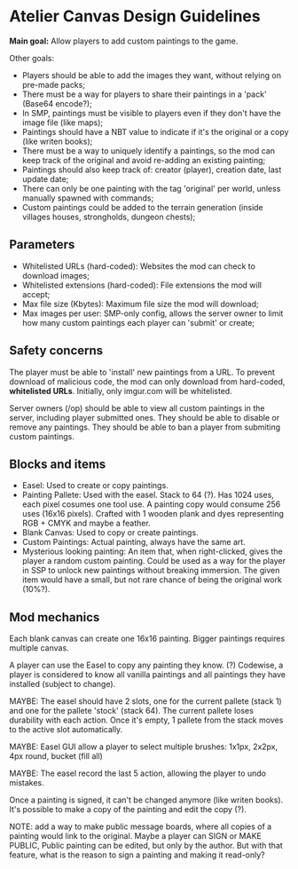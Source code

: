 # Atelier Canvas Design Guidelines

**Main goal:** Allow players to add custom paintings to the game.

Other goals:

- Players should be able to add the images they want, without relying on pre-made packs;
- There must be a way for players to share their paintings in a 'pack' (Base64 encode?);
- In SMP, paintings must be visible to players even if they don't have the image file (like maps);
- Paintings should have a NBT value to indicate if it's the original or a copy (like writen books);
- There must be a way to uniquely identify a paintings, so the mod can keep track of the original and avoid re-adding an existing painting;
- Paintings should also keep track of: creator (player), creation date, last update date;
- There can only be one painting with the tag 'original' per world, unless manually spawned with commands;
- Custom paintings could be added to the terrain generation (inside villages houses, strongholds, dungeon chests);



## Parameters

- Whitelisted URLs (hard-coded): Websites the mod can check to download images;
- Whitelisted extensions (hard-coded): File extensions the mod will accept;
- Max file size (Kbytes): Maximum file size the mod will download;
- Max images per user: SMP-only config, allows the server owner to limit how many custom paintings each player can 'submit' or create;



## Safety concerns

The player must be able to 'install' new paintings from a URL. To prevent download of malicious code,
the mod can only download from hard-coded, **whitelisted URLs**. Initially, only imgur.com will be whitelisted.

Server owners (/op) should be able to view all custom paintings in the server, including player submitted ones.
They should be able to disable or remove any paintings. They should be able to ban a player from submiting custom paintings.



## Blocks and items

- Easel: Used to create or copy paintings.
- Painting Pallete: Used with the easel. Stack to 64 (?). Has 1024 uses, each pixel cosumes one tool use. 
A painting copy would consume 256 uses (16x16 pixels). Crafted with 1 wooden plank and dyes representing RGB + CMYK and maybe a feather.
- Blank Canvas: Used to copy or create paintings.
- Custom Paintings: Actual painting, always have the same art.
- Mysterious looking painting: An item that, when right-clicked, gives the player a random custom painting. 
Could be used as a way for the player in SSP to unlock new paintings without breaking immersion. The given
item would have a small, but not rare chance of being the original work (10%?).



## Mod mechanics

Each blank canvas can create one 16x16 painting. Bigger paintings requires multiple canvas.

A player can use the Easel to copy any painting they know. (?) Codewise, a player is considered to
know all vanilla paintings and all paintings they have installed (subject to change).

MAYBE: The easel should have 2 slots, one for the current pallete (stack 1) and one for the
pallete 'stock' (stack 64). The current pallete loses durability with each action. Once it's empty, 
1 pallete from the stack moves to the active slot automatically.

MAYBE: Easel GUI allow a player to select multiple brushes: 1x1px, 2x2px, 4px round, bucket (fill all)

MAYBE: The easel record the last 5 action, allowing the player to undo mistakes.

Once a painting is signed, it can't be changed anymore (like writen books). It's possible to make a copy of 
the painting and edit the copy (?).

NOTE: add a way to make public message boards, where all copies of a painting would link to the original.
Maybe a player can SIGN or MAKE PUBLIC, Public painting can be edited, but only by the author. But with that
feature, what is the reason to sign a painting and making it read-only?